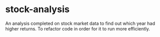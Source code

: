 # stock-analysis
An analysis completed on stock market data to find out which year had higher returns.
To refactor code in order for it to run more efficiently.
